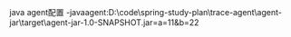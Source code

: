 java agent配置
-javaagent:D:\code\spring-study-plan\trace-agent\agent-jar\target\agent-jar-1.0-SNAPSHOT.jar=a=11&b=22